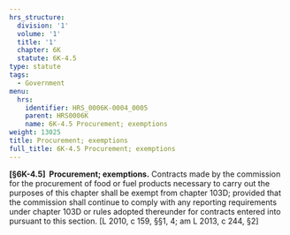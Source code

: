 ```yaml
---
hrs_structure:
  division: '1'
  volume: '1'
  title: '1'
  chapter: 6K
  statute: 6K-4.5
type: statute
tags:
  - Government
menu:
  hrs:
    identifier: HRS_0006K-0004_0005
    parent: HRS0006K
    name: 6K-4.5 Procurement; exemptions
weight: 13025
title: Procurement; exemptions
full_title: 6K-4.5 Procurement; exemptions
---
```

**[§6K-4.5]  Procurement; exemptions.** Contracts made by the commission for the procurement of food or fuel products necessary to carry out the purposes of this chapter shall be exempt from chapter 103D; provided that the commission shall continue to comply with any reporting requirements under chapter 103D or rules adopted thereunder for contracts entered into pursuant to this section. [L 2010, c 159, §§1, 4; am L 2013, c 244, §2]